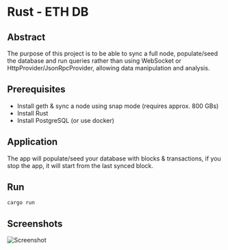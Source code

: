 # Rust - ETH DB

## Abstract
The purpose of this project is to be able to sync a full node, populate/seed the database and run queries rather than using WebSocket or HttpProvider/JsonRpcProvider, allowing data manipulation and analysis.


## Prerequisites 
- Install geth & sync a node using snap mode (requires approx. 800 GBs)
- Install Rust
- Install PostgreSQL (or use docker)

## Application
The app will populate/seed your database with blocks & transactions, if you stop the app, it will start from the last synced block.

## Run
```
cargo run
```


## Screenshots
![Screenshot](https://i.imgur.com/3OVM3EE.png)

